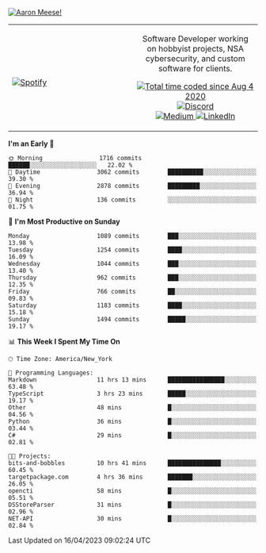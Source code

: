 [![Aaron Meese!](https://user-images.githubusercontent.com/17814535/88975338-a2aabf00-d27f-11ea-963f-8a19608716b4.png)](https://github.com/ajmeese7/readme-ascii "README ASCII")

<!-- Modified from project here: https://github.com/novatorem/novatorem -->
<table width="100%">
  <tr>
  <td width="50%">

&nbsp; <br> [![Spotify](https://ajmeese7.vercel.app/api/spotify)](https://open.spotify.com/user/ajmeese)

  </td>
  <td width="50%">
    <p align="center">
    Software Developer working on hobbyist projects, NSA cybersecurity, and custom software for clients.
    </p>
    <p align="center">
      <a href="https://wakatime.com/@f726891d-3b02-46cd-9b60-e8c59f9e2b14">
        <img src="https://wakatime.com/badge/user/f726891d-3b02-46cd-9b60-e8c59f9e2b14.svg" alt="Total time coded since Aug 4 2020" title="WakaTime" />
      </a>
      <a href="http://link.aaronmeese.com/discord">
        <img src="https://img.shields.io/badge/discord-ajmeese7%234835-369?style=flat-square&logo=discord&logoColor=white&color=purple" alt="Discord" title="Discord">
      </a>
      <br />
      <a href="https://link.aaronmeese.com/medium">
        <img src="https://img.shields.io/badge/medium-ajmeese7-1DB954?style=flat-square&logo=medium&logoColor=white" alt="Medium" title="Medium">
      </a>
      <a href="https://link.aaronmeese.com/linkedin">
        <img src="https://img.shields.io/badge/linkedIn-aaronmeese-1DB954?style=flat-square&logo=linkedin&logoColor=white&color=blue" alt="LinkedIn" title="LinkedIn">
      </a>
    </p>
  </td>

</table>

[//]: <> (The `&nbsp;` is to have Aphelion take up more space)

<!--START_SECTION:waka-->
**I'm an Early 🐤** 

```text
🌞 Morning                1716 commits        ██████░░░░░░░░░░░░░░░░░░░   22.02 % 
🌆 Daytime                3062 commits        ██████████░░░░░░░░░░░░░░░   39.30 % 
🌃 Evening                2878 commits        █████████░░░░░░░░░░░░░░░░   36.94 % 
🌙 Night                  136 commits         ░░░░░░░░░░░░░░░░░░░░░░░░░   01.75 % 
```
📅 **I'm Most Productive on Sunday** 

```text
Monday                   1089 commits        ███░░░░░░░░░░░░░░░░░░░░░░   13.98 % 
Tuesday                  1254 commits        ████░░░░░░░░░░░░░░░░░░░░░   16.09 % 
Wednesday                1044 commits        ███░░░░░░░░░░░░░░░░░░░░░░   13.40 % 
Thursday                 962 commits         ███░░░░░░░░░░░░░░░░░░░░░░   12.35 % 
Friday                   766 commits         ██░░░░░░░░░░░░░░░░░░░░░░░   09.83 % 
Saturday                 1183 commits        ████░░░░░░░░░░░░░░░░░░░░░   15.18 % 
Sunday                   1494 commits        █████░░░░░░░░░░░░░░░░░░░░   19.17 % 
```


📊 **This Week I Spent My Time On** 

```text
🕑︎ Time Zone: America/New_York

💬 Programming Languages: 
Markdown                 11 hrs 13 mins      ████████████████░░░░░░░░░   63.48 % 
TypeScript               3 hrs 23 mins       █████░░░░░░░░░░░░░░░░░░░░   19.17 % 
Other                    48 mins             █░░░░░░░░░░░░░░░░░░░░░░░░   04.56 % 
Python                   36 mins             █░░░░░░░░░░░░░░░░░░░░░░░░   03.44 % 
C#                       29 mins             █░░░░░░░░░░░░░░░░░░░░░░░░   02.81 % 

🐱‍💻 Projects: 
bits-and-bobbles         10 hrs 41 mins      ███████████████░░░░░░░░░░   60.45 % 
targetpackage.com        4 hrs 36 mins       ███████░░░░░░░░░░░░░░░░░░   26.05 % 
opencti                  58 mins             █░░░░░░░░░░░░░░░░░░░░░░░░   05.51 % 
DSStoreParser            31 mins             █░░░░░░░░░░░░░░░░░░░░░░░░   02.96 % 
NET-API                  30 mins             █░░░░░░░░░░░░░░░░░░░░░░░░   02.84 % 
```


 Last Updated on 16/04/2023 09:02:24 UTC
<!--END_SECTION:waka-->
